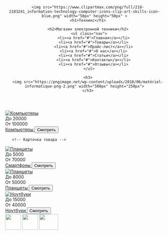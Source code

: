 <html>
   <header>
       
       <img src="https://www.clipartmax.com/png/full/218-2183241_information-technology-computer-icons-clip-art-skills-icon-blue.png" width="50px" height="50px" >
       <h1>Техникс</h1>
      
       <h2>Магазин электронной техники</h2>
        <ul class="nav">
            <li><a href="#">Главная</a></li>
            <li><a href="#">Товары</a></li>
            <li><a href="#">Прайс-лист</a></li>
            <li><a href="#">О нас</a></li>
            <li><a href="#">Статьи</a></li>
            <li><a href="#">Контакты</a></li>
            <li><a href="#">Отзывы</a></li>
        </ul>
        
       <h3>
       <img src="https://pngimage.net/wp-content/uploads/2018/06/matériel-informatique-png-2.png" width="500px" height="250px">
       </h3>
   </header>
   <body>
       <!-- Сетка карточек товаров -->
<div class="cards">
       <!-- Карточка товара -->
<div class="card">
  <!-- Верхняя часть -->
  <div class="card__top">
    <!-- Изображение-ссылка товара -->
    <a href="#" class="card__image">
      <img
        src="https://news.mydrivers.com/Img/20090925/02341971.jpg"
        alt="Компьютеры"
      />
    </a>
    <!-- Скидка на товар -->
    <div class="card__label"></div>
  </div>
  <!-- Нижняя часть -->
  <div class="card__bottom">
    <!-- Цены на товар (с учетом скидки и без)-->
    <div class="card__prices">
      <div class="card__price card__price--discount">До 20000</div>
      <div class="card__price card__price--common">От 100000</div>
    </div>
    <!-- Ссылка-название товара -->
    <a href="#" class="card__title">
      Компьютеры
    </a>
    <!-- Кнопка добавить в корзину -->
    <button class="card__add">Смотреть</button>
  </div>
</div>
 
       <!-- Карточка товара -->
<div class="card">
  <!-- Верхняя часть -->
  <div class="card__top">
    <!-- Изображение-ссылка товара -->
    <a href="#" class="card__image">
      <img
        src="https://sun9-62.userapi.com/impg/aCjTkNedXM9PMc6gABOfum7ZKJ6PVipne8LMlA/ubex3Tza4OA.jpg?size=1280x1280&quality=96&sign=74afc3e37777a42f15441ed959b0aaa1&c_uniq_tag=BgxpaKE-HOK1PUmaM9G-ZIKcsoT592xCFr4kg7m-hIw&type=album"
        alt="Планшеты"
      />
    </a>
    <!-- Скидка на товар -->
    <div class="card__label"></div>
  </div>
  <!-- Нижняя часть -->
  <div class="card__bottom">
    <!-- Цены на товар (с учетом скидки и без)-->
    <div class="card__prices">
      <div class="card__price card__price--discount">До 5000</div>
      <div class="card__price card__price--common">От 70000</div>
    </div>
    <!-- Ссылка-название товара -->
    <a href="#" class="card__title">
      Смартфоны
    </a>
    <!-- Кнопка добавить в корзину -->
    <button class="card__add">Смотреть</button>
  </div>
</div> <!-- Карточка товара -->
<div class="card">
  <!-- Верхняя часть -->
  <div class="card__top">
    <!-- Изображение-ссылка товара -->
    <a href="#" class="card__image">
      <img
        src="https://www.freeiconspng.com/uploads/android-tablet-png-30.png"
        alt="Планшеты"
      />
    </a>
    <!-- Скидка на товар -->
    <div class="card__label"></div>
  </div>
  <!-- Нижняя часть -->
  <div class="card__bottom">
    <!-- Цены на товар (с учетом скидки и без)-->
    <div class="card__prices">
      <div class="card__price card__price--discount">До 8000</div>
      <div class="card__price card__price--common">От 50000</div>
    </div>
    <!-- Ссылка-название товара -->
    <a href="#" class="card__title">
      Планшеты
    </a>
    <!-- Кнопка добавить в корзину -->
    <button class="card__add">Смотреть</button>
  </div>
</div>
<!-- Карточка товара -->
<div class="card">
  <!-- Верхняя часть -->
  <div class="card__top">
    <!-- Изображение-ссылка товара -->
    <a href="#" class="card__image">
      <img
        src="https://idedal.ru/images/notebook.png"
        alt="Ноутбуки"
      />
    </a>
    <!-- Скидка на товар -->
    <div class="card__label"></div>
  </div>
  <!-- Нижняя часть -->
  <div class="card__bottom">
    <!-- Цены на товар (с учетом скидки и без)-->
    <div class="card__prices">
      <div class="card__price card__price--discount">До 15000</div>
      <div class="card__price card__price--common">От 40000</div>
    </div>
    <!-- Ссылка-название товара -->
    <a href="#" class="card__title">
      Ноутбуки
    </a>
    <!-- Кнопка добавить в корзину -->
    <button class="card__add">Смотреть</button>
  </div>
</div>

  </div>
  <footer>
      <h9>
         <img src="https://4-life.ru/upload/medialibrary/f05/3xw1lmnhpdkfc1xhab9w9obj6awgmn6b/Telegram-png.png"   width="50px" height="50px">
         <img src="https://depiltouch.by/images/insta5.png"width="50px" height="50px">
         <img src="https://i.pinimg.com/originals/09/7f/77/097f77254bf84418a044bd4af0f98de2.png" width="60px" height="50px">
      </h9>
     
  </footer>



   </body>
       
</html>
